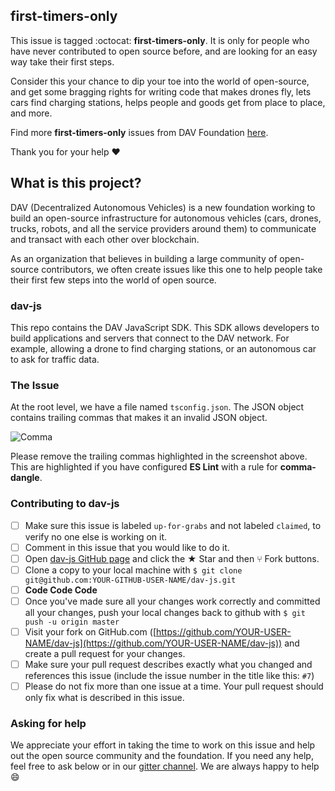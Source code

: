 ## first-timers-only

This issue is tagged :octocat: **first-timers-only**. It is only for people who have never contributed to open source before, and are looking for an easy way take their first steps.

Consider this your chance to dip your toe into the world of open-source, and get some bragging rights for writing code that makes drones fly, lets cars find charging stations, helps people and goods get from place to place, and more.

Find more **first-timers-only** issues from DAV Foundation [here](https://github.com/search?q=first-timers-only+org%3ADAVFoundation+label%3A%22up-for-grabs%22&state=open&type=Issues).

Thank you for your help :heart:

## What is this project? 

DAV (Decentralized Autonomous Vehicles) is a new foundation working to build an open-source infrastructure for autonomous vehicles (cars, drones, trucks, robots, and all the service providers around them) to communicate and transact with each other over blockchain.

As an organization that believes in building a large community of open-source contributors, we often create issues like this one to help people take their first few steps into the world of open source.

### dav-js

This repo contains the DAV JavaScript SDK. This SDK allows developers to build applications and servers that connect to the DAV network. For example, allowing a drone to find charging stations, or an autonomous car to ask for traffic data.

### The Issue

At the root level, we have a file named `tsconfig.json`. The JSON object contains trailing commas that makes it an invalid JSON object.

![Comma][comma]

Please remove the trailing commas highlighted in the screenshot above. This are highlighted if you have configured **ES Lint** with a rule for __comma-dangle__.

### Contributing to dav-js

- [ ] Make sure this issue is labeled `up-for-grabs` and not labeled `claimed`, to verify no one else is working on it.
- [ ] Comment in this issue that you would like to do it.
- [ ] Open [dav-js GitHub page](https://github.com/DAVFoundation/dav-js) and click the ★ Star and then ⑂ Fork buttons.
- [ ] Clone a copy to your local machine with `$ git clone git@github.com:YOUR-GITHUB-USER-NAME/dav-js.git`
- [ ] **Code Code Code**
- [ ] Once you've made sure all your changes work correctly and committed all your changes, push your local changes back to github with `$ git push -u origin master`
- [ ] Visit your fork on GitHub.com ([https://github.com/YOUR-USER-NAME/dav-js](https://github.com/YOUR-USER-NAME/dav-js)) and create a pull request for your changes.
- [ ] Make sure your pull request describes exactly what you changed and references this issue (include the issue number in the title like this: `#7`)
- [ ] Please do not fix more than one issue at a time. Your pull request should only fix what is described in this issue.

### Asking for help

We appreciate your effort in taking the time to work on this issue and help out the open source community and the foundation. If you need any help, feel free to ask below or in our [gitter channel](https://gitter.im/DAVFoundation/DAV-Contributors). We are always happy to help 😄


[comma]: https://raw.githubusercontent.com/mariolo1985/opensource-issue-list/update/missionParams/issues/davjs/tsconfig/trailingcomma.png "Trailing Commas"
